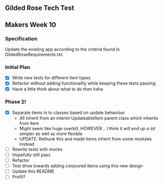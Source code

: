 ## Gilded Rose Tech Test
## Makers Week 10

### Specification

Update the existing app according to the criteria found in
GildedRoseRequirements.txt.

### Initial Plan

- [x] Write new tests for different item types
- [x] Refactor without adding functionality while keeping these tests passing
- [x] Have a little think about what to do then haha

### Phase 2!

- [x] Separate items in to classes based on update behaviour
    * All inherit from an interim UpdateableItem parent class which inherits from Item
    * Might seem like huge overkill, HOWEVER... I think it will end up _a lot_ simpler as well as more flexible
    * UPDATE: Rethunk this and made items inherit from some modules instead
- [ ] Rewrite tests with mocks
- [ ] Hopefully still pass
- [ ] Refactor
- [ ] Test drive towards adding conjoured items using this new design
- [ ] Update this README
- [ ] Profit?
